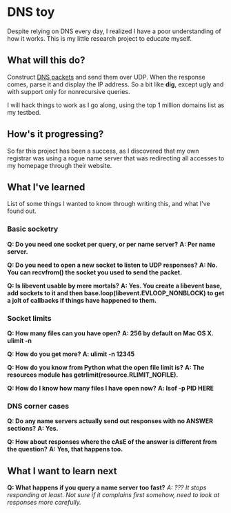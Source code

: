 # DNS toy

Despite relying on DNS every day, I realized I have a poor understanding of how it works. This is my little research project to educate myself.

## What will this do?

Construct [DNS packets](https://tools.ietf.org/html/rfc1035) and send them over UDP. When the response comes, parse it and display the IP address. So a bit like **dig**, except ugly and with support only for nonrecursive queries.

I will hack things to work as I go along, using the top 1 million domains list as my testbed.

## How's it progressing?

So far this project has been a success, as I discovered that my own registrar was using a rogue name server that was redirecting all accesses to my homepage through their website.

## What I've learned

List of some things I wanted to know through writing this, and what I've found out.

### Basic socketry

**Q: Do you need one socket per query, or per name server?**
**A: Per name server.**

**Q: Do you need to open a new socket to listen to UDP responses?**
**A: No. You can recvfrom() the socket you used to send the packet.**

**Q: Is libevent usable by mere mortals?**
**A: Yes. You create a libevent base, add sockets to it and then base.loop(libevent.EVLOOP_NONBLOCK) to get a jolt of callbacks if things have happened to them.**

### Socket limits

**Q: How many files can you have open?**
**A: 256 by default on Mac OS X. ulimit -n**

**Q: How do you get more?**
**A: ulimit -n 12345**

**Q: How do you know from Python what the open file limit is?**
**A: The resources module has getrlimit(resource.RLIMIT_NOFILE).**

**Q: How do I know how many files I have open now?**
**A: lsof -p PID HERE**

### DNS corner cases

**Q: Do any name servers actually send out responses with no ANSWER sections?**
**A: Yes.**

**Q: How about responses where the cAsE of the answer is different from the question?**
**A: Yes, that happens too.**

## What I want to learn next

**Q: What happens if you query a name server too fast?**
*A: ??? It stops responding at least. Not sure if it complains first somehow, need to look at responses more carefully.*
